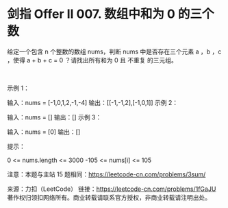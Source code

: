 # 剑指 Offer II 007. 数组中和为 0 的三个数

给定一个包含 n 个整数的数组 nums，判断 nums 中是否存在三个元素 a ，b ，c ，使得 a + b + c = 0 ？请找出所有和为 0 且 不重复 的三元组。

 

示例 1：

输入：nums = [-1,0,1,2,-1,-4]
输出：[[-1,-1,2],[-1,0,1]]
示例 2：

输入：nums = []
输出：[]
示例 3：

输入：nums = [0]
输出：[]
 

提示：

0 <= nums.length <= 3000
-105 <= nums[i] <= 105
 

注意：本题与主站 15 题相同：https://leetcode-cn.com/problems/3sum/

来源：力扣（LeetCode）
链接：https://leetcode-cn.com/problems/1fGaJU
著作权归领扣网络所有。商业转载请联系官方授权，非商业转载请注明出处。